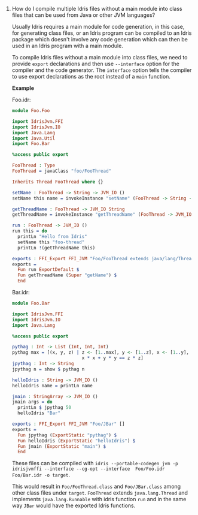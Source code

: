 1. How do I compile multiple Idris files without a main module into class files that can be used from Java or other JVM languages?

   Usually Idris requires a main module for code generation, in this case, for generating class files, or an Idris program can be compiled to an Idris package which doesn't involve any code generation which can then be used in an Idris program with a main module.

   To compile Idris files without a main module into class files, we need to provide `export` declarations and then use `--interface` option for the compiler and the code generator. The `interface` option tells the compiler to use export declarations as the root instead of a `main` function.

   **Example**

   Foo.idr:

   ```idris
   module Foo.Foo

   import IdrisJvm.FFI
   import IdrisJvm.IO
   import Java.Lang
   import Java.Util
   import Foo.Bar

   %access public export

   FooThread : Type
   FooThread = javaClass "foo/FooThread"

   Inherits Thread FooThread where {}

   setName : FooThread -> String -> JVM_IO ()
   setName this name = invokeInstance "setName" (FooThread -> String -> JVM_IO ()) this name

   getThreadName : FooThread -> JVM_IO String
   getThreadName = invokeInstance "getThreadName" (FooThread -> JVM_IO String)

   run : FooThread -> JVM_IO ()
   run this = do
     printLn "Hello from Idris"
     setName this "foo-thread"
     printLn !(getThreadName this)

   exports : FFI_Export FFI_JVM "Foo/FooThread extends java/lang/Thread implements java/lang/Runnable" []
   exports =
     Fun run ExportDefault $
     Fun getThreadName (Super "getName") $
     End

   ```

   Bar.idr:
   ```idris
   module Foo.Bar

   import IdrisJvm.FFI
   import IdrisJvm.IO
   import Java.Lang

   %access public export

   pythag : Int -> List (Int, Int, Int)
   pythag max = [(x, y, z) | z <- [1..max], y <- [1..z], x <- [1..y],
                             x * x + y * y == z * z]
   jpythag : Int -> String
   jpythag n = show $ pythag n

   helloIdris : String -> JVM_IO ()
   helloIdris name = printLn name

   jmain : StringArray -> JVM_IO ()
   jmain args = do
     printLn $ jpythag 50
     helloIdris "Bar"

   exports : FFI_Export FFI_JVM "Foo/JBar" []
   exports =
     Fun jpythag (ExportStatic "pythag") $
     Fun helloIdris (ExportStatic "helloIdris") $
     Fun jmain (ExportStatic "main") $
     End

   ```

   These files can be compiled with `idris --portable-codegen jvm -p idrisjvmffi --interface --cg-opt --interface  Foo/Foo.idr Foo/Bar.idr -o target`.

   This would result in `Foo/FooThread.class` and `Foo/JBar.class` among other class files under `target`. `FooThread` extends `java.lang.Thread` and implements `java.lang.Runnable` with idris function `run` and in the same way `JBar` would have the exported Idris functions.
